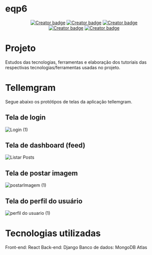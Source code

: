 # eqp6
<p align="center">
    <a href="https://github.com/Ellemaamorim"><img src="https://badgen.net/badge/icon/Ellem%20Almeida/pink?icon=github&label" alt="Creator badge" /></a>
    <a href="https://github.com/arysam"><img src="https://badgen.net/badge/icon/Milena%20Arysa/red?icon=github&label" alt="Creator badge" /></a>
    <a href="https://github.com/pedroffda"><img src="https://badgen.net/badge/icon/Pedro%20Felipe/green?icon=github&label" alt="Creator badge" /></a><br>
    <a href="https://github.com/rfsousa"><img src="https://badgen.net/badge/icon/Ryan%20Sousa/yellow?icon=github&label" alt="Creator badge" /></a>
    <a href="https://github.com/viniciusmra"><img src="https://badgen.net/badge/icon/Vinícius%20Alves/blue?icon=github&label" alt="Creator badge" /></a>
</p>

# Projeto
Estudos das tecnologias, ferramentas e elaboração dos tutoriais das respectivas tecnologias/ferramentas usadas no projeto.

# Tellemgram
Segue abaixo os protótipos de telas da aplicação tellemgram.

## Tela de login
![Login (1)](https://github.com/es20232/eqp6/assets/101830468/f81a9d26-8d29-4390-8649-377ca2d96af3)

## Tela de dashboard (feed)
![Listar Posts](https://github.com/es20232/eqp6/assets/101830468/14073b2c-08cb-4df9-bf43-0779e4e2660a)

## Tela de postar imagem
![postarImagem (1)](https://github.com/es20232/eqp6/assets/101830468/6a6df681-a4e4-4311-a8db-909223cc2529)

## Tela do perfil do usuário
![perfil do usuario (1)](https://github.com/es20232/eqp6/assets/101830468/95aa8dbb-a199-491c-a1ea-ca32e8b9cb4e)

# Tecnologias utilizadas
Front-end: React
Back-end: Django
Banco de dados: MongoDB Atlas
